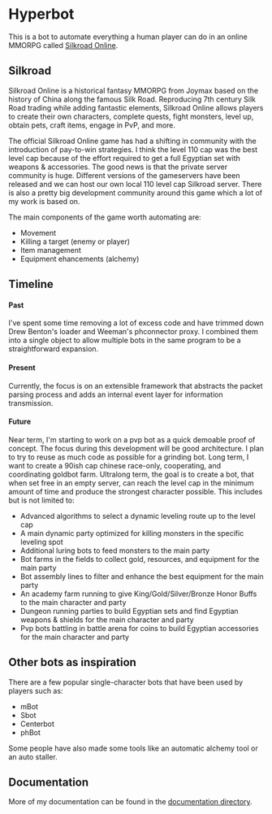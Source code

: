 # Hyperbot
This is a bot to automate everything a human player can do in an online MMORPG called [Silkroad Online](http://www.joymax.com/silkroad/).

## Silkroad
Silkroad Online is a historical fantasy MMORPG from Joymax based on the history of China along the famous Silk Road. Reproducing 7th century Silk Road trading while adding fantastic elements, Silkroad Online allows players to create their own characters, complete quests, fight monsters, level up, obtain pets, craft items, engage in PvP, and more.

The official Silkroad Online game has had a shifting in community with the introduction of pay-to-win strategies. I think the level 110 cap was the best level cap because of the effort required to get a full Egyptian set with weapons & accessories. The good news is that the private server community is huge. Different versions of the gameservers have been released and we can host our own local 110 level cap Silkroad server. There is also a pretty big development community around this game which a lot of my work is based on.

The main components of the game worth automating are:
- Movement
- Killing a target (enemy or player)
- Item management
- Equipment ehancements (alchemy)
  
## Timeline

#### Past
I've spent some time removing a lot of excess code and have trimmed down Drew Benton's loader and Weeman's phconnector proxy. I combined them into a single object to allow multiple bots in the same program to be a straightforward expansion.

#### Present
Currently, the focus is on an extensible framework that abstracts the packet parsing process and adds an internal event layer for information transmission.

#### Future
Near term, I'm starting to work on a pvp bot as a quick demoable proof of concept. The focus during this development will be good architecture. I plan to try to reuse as much code as possible for a grinding bot.
Long term, I want to create a 90ish cap chinese race-only, cooperating, and coordinating goldbot farm.
Ultralong term, the goal is to create a bot, that when set free in an empty server, can reach the level cap in the minimum amount of time and produce the strongest character possible. This includes but is not limited to:
- Advanced algorithms to select a dynamic leveling route up to the level cap
- A main dynamic party optimized for killing monsters in the specific leveling spot
- Additional luring bots to feed monsters to the main party
- Bot farms in the fields to collect gold, resources, and equipment for the main party
- Bot assembly lines to filter and enhance the best equipment for the main party
- An academy farm running to give King/Gold/Silver/Bronze Honor Buffs to the main character and party
- Dungeon running parties to build Egyptian sets and find Egyptian weapons & shields for the main character and party
- Pvp bots battling in battle arena for coins to build Egyptian accessories for the main character and party

## Other bots as inspiration
There are a few popular single-character bots that have been used by players such as:
- mBot
- Sbot
- Centerbot
- phBot

Some people have also made some tools like an automatic alchemy tool or an auto staller.

## Documentation
More of my documentation can be found in the [documentation directory](documents).

